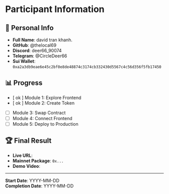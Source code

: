 # Participant Information

## 👤 Personal Info

- **Full Name**: david tran khanh. 
- **GitHub**: @thelocal69
- **Discord**: deer66_90074
- **Telegram**: @CircleDeer66
- **Sui Wallet**: `0xa2a3db9eae6e45c2bf0e8de48874c3174cb332430d5567c4c56d356f5fb17450`

## 📊 Progress

- [ ok ] Module 1: Explore Frontend
- [ ok ] Module 2: Create Token
- [ ] Module 3: Swap Contract
- [ ] Module 4: Connect Frontend
- [ ] Module 5: Deploy to Production

## 🏆 Final Result

- **Live URL**: 
- **Mainnet Package**: `0x...`
- **Demo Video**: 

---

**Start Date**: YYYY-MM-DD  
**Completion Date**: YYYY-MM-DD
